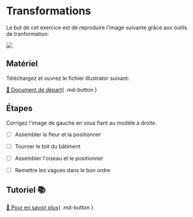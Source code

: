 # Transformations
Le but de cet exercice est de reproduire l'image suivante grâce aux outils de tranformation:      

<img src="images/resultat_final.png">
      

## Matériel
Téléchargez et ouvrez le fichier illustrator suivant:   

[📁 Document de départ](https://cmontmorency365.sharepoint.com/:u:/s/TIM-582214-Animation2d77/ESYbthj7WYtGv_RxyR4nAA0BNrpXLvswMnxJ1ztSHJ7nww?e=xjat2Z){ .md-button }       

      

## Étapes
Corrigez l'image de gauche en vous fiant au modèle à droite.   

- [ ] Assembler la fleur et la positionner
- [ ] Tourner le toit du bâtiment
- [ ] Assembler l'oiseau et le positionner
- [ ] Remettre les vagues dans le bon ordre

      
## Tutoriel 📚

[📖 Pour en savoir plus](https://helpx.adobe.com/ca_fr/illustrator/how-to/edit-artwork-basics.html?playlist=/services/playlist.helpx/products:SG_ILLUSTRATOR_1_1/learn-path:get-started/set-header:ccx-designer/playlist:ccl-get-started-1/fr_CA.json&ref=helpx.adobe.com){ .md-button }       

